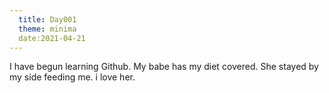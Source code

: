 ```yaml
---
  title: Day001
  theme: minima
  date:2021-04-21
---
```


I have begun learning Github. My babe has my diet covered. She stayed by my side feeding me. i love her.
